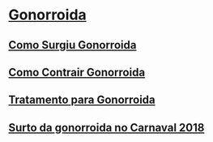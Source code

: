




<h1><a href="http://gonorroida.club/">Gonorroida</a></h1>

<h2><a href="http://gonorroida.club/como-surgiu-gonorroida/">Como Surgiu Gonorroida</a></h2>

<h2><a href="http://gonorroida.club/como-pega-gonorroida/">Como Contrair Gonorroida</a></h2>

<h2><a href="http://gonorroida.club/tratamento-para-gonorroida/">Tratamento para Gonorroida</a></h2>

<h2><a href="http://gonorroida.club/surto-da-gonorroida-no-carnaval-2018/">Surto da gonorroida no Carnaval 2018</a></h2>
